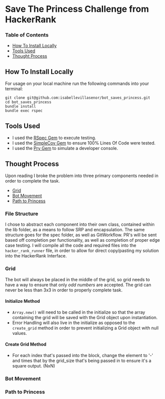# Save The Princess Challenge from HackerRank

### Table of Contents
- [How To Install Locally](#how-to-install-locally)
- [Tools Used](#tools-used)
- [Thought Process](#thought-process)


## How To Install Locally
For usage on your local machine run the following commands into your terminal:

```
git clone git@github.com:isabellevillasenor/bot_saves_princess.git
cd bot_saves_princess
bundle install
bundle exec rspec
```

## Tools Used

- I used the [RSpec Gem](https://rspec.info/) to execute testing.
- I used the [SimpleCov Gem](https://github.com/simplecov-ruby/simplecov) to ensure 100% Lines Of Code were tested.
- I used the [Pry Gem](https://github.com/pry/pry) to simulate a developer console.

## Thought Process
Upon reading I broke the problem into three primary components needed in order to complete the task.
- [Grid](#grid)
- [Bot Movement](#bot_movement)
- [Path to Princess](#path_to_princess)

### File Structure
I chose to abstract each component into their own class, contained within the lib folder, as a means to follow SRP and encapsulation. The same structure goes for the spec folder, as well as GitWorkflow. PR's will be sent based off completion per functionality, as well as completion of proper edge case testing. I will compile all the code and required files into the `hacker_rank_runner` file, in order to allow for direct copy/pasting my solution into the HackerRank Interface. 

### Grid
The bot will always be placed in the middle of the grid, so grid needs to have a way to ensure that only *odd numbers* are accepted. The grid can never be less than 3x3 in order to properly complete task. 
#### Initialize Method
- `Array.new()` will need to be called in the initialize so that the array containing the grid will be saved with the Grid object upon instantiation. 
- Error Handling will also live in the initialize as opposed to the `create_grid` method in order to prevent initializing a Grid object with null values.
#### Create Grid Method
- For each index that's passed into the block, change the element to '-' and times that by the grid_size that's being passed in to ensure it's a square output. (NxN)

### Bot Movement

### Path to Princess

